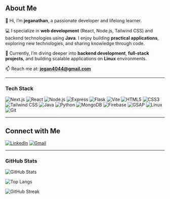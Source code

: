 ## About Me

👋 Hi, I’m **jeganathan**, a passionate developer and lifelong learner.  

💻 I specialize in **web development** (React, Node.js, Tailwind CSS) and backend technologies using **Java**. I enjoy building **practical applications**, exploring new technologies, and sharing knowledge through code.  

🌱 Currently, I’m diving deeper into **backend development**, **full-stack projects**, and building scalable applications on **Linux** environments.  

📫 Reach me at: **jegan4044@gmail.com**  

---

### Tech Stack

![Next.js](https://img.shields.io/badge/Next.js-black?style=for-the-badge&logo=nextdotjs&logoColor=white)
![React](https://img.shields.io/badge/React-blue?style=for-the-badge&logo=react&logoColor=white)
![Node.js](https://img.shields.io/badge/Node.js-green?style=for-the-badge&logo=node.js&logoColor=white)
![Express](https://img.shields.io/badge/Express.js-black?style=for-the-badge&logo=express&logoColor=white)
![Flask](https://img.shields.io/badge/Flask-black?style=for-the-badge&logo=flask&logoColor=white)
![Vite](https://img.shields.io/badge/Vite-cyan?style=for-the-badge&logo=vite&logoColor=white)
![HTML5](https://img.shields.io/badge/HTML5-orange?style=for-the-badge&logo=html5&logoColor=white)
![CSS3](https://img.shields.io/badge/CSS3-blue?style=for-the-badge&logo=css3&logoColor=white)
![Tailwind CSS](https://img.shields.io/badge/Tailwind_CSS-skyblue?style=for-the-badge&logo=tailwind-css&logoColor=white)
![Java](https://img.shields.io/badge/Java-red?style=for-the-badge&logo=java&logoColor=white)
![Python](https://img.shields.io/badge/Python-yellow?style=for-the-badge&logo=python&logoColor=blue)
![MongoDB](https://img.shields.io/badge/MongoDB-green?style=for-the-badge&logo=mongodb&logoColor=white)
![Firebase](https://img.shields.io/badge/Firebase-FFCA28?style=for-the-badge&logo=firebase&logoColor=black)
![GSAP](https://img.shields.io/badge/GSAP-88ce02?style=for-the-badge&logo=greensock&logoColor=white)
![Linux](https://img.shields.io/badge/Linux-black?style=for-the-badge&logo=linux&logoColor=white)
![Git](https://img.shields.io/badge/Git-F05032?style=for-the-badge&logo=git&logoColor=white)



---
## Connect with Me

[![LinkedIn](https://img.shields.io/badge/LinkedIn-blue?style=for-the-badge&logo=linkedin&logoColor=white)](https://www.linkedin.com/in/jeganathan-i-430869258/)
[![Gmail](https://img.shields.io/badge/Gmail-D14836?style=for-the-badge&logo=gmail&logoColor=white)](mailto:jegan4044@gmail.com)


---
### GitHub Stats

![GitHub Stats](https://github-readme-stats.vercel.app/api?username=jeganxthan&show_icons=true&theme=radical)

![Top Langs](https://github-readme-stats.vercel.app/api/top-langs/?username=jeganxthan&layout=compact&theme=radical)

![GitHub Streak](https://github-readme-streak-stats.herokuapp.com/?user=jeganxthan&theme=radical)
